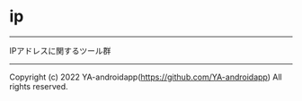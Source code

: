 # ip

---

IPアドレスに関するツール群

---

Copyright (c) 2022 YA-androidapp(https://github.com/YA-androidapp) All rights reserved.
